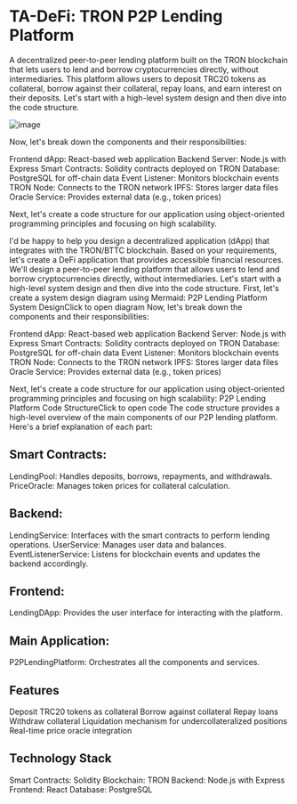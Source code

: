# TA-DeFi: TRON P2P Lending Platform

A decentralized peer-to-peer lending platform built on the TRON blockchain that lets users to lend and borrow cryptocurrencies directly, without intermediaries. This platform allows users to deposit TRC20 tokens as collateral, borrow against their collateral, repay loans, and earn interest on their deposits.
Let's start with a high-level system design and then dive into the code structure.

![image](https://github.com/user-attachments/assets/c9b2bb5e-032e-4a2e-be20-7b9f488687c6)

Now, let's break down the components and their responsibilities:

Frontend dApp: React-based web application
Backend Server: Node.js with Express
Smart Contracts: Solidity contracts deployed on TRON
Database: PostgreSQL for off-chain data
Event Listener: Monitors blockchain events
TRON Node: Connects to the TRON network
IPFS: Stores larger data files
Oracle Service: Provides external data (e.g., token prices)

Next, let's create a code structure for our application using object-oriented programming principles and focusing on high scalability.

I'd be happy to help you design a decentralized application (dApp) that integrates with the TRON/BTTC blockchain. Based on your requirements, let's create a DeFi application that provides accessible financial resources. We'll design a peer-to-peer lending platform that allows users to lend and borrow cryptocurrencies directly, without intermediaries.
Let's start with a high-level system design and then dive into the code structure.
First, let's create a system design diagram using Mermaid:
P2P Lending Platform System DesignClick to open diagram
Now, let's break down the components and their responsibilities:

Frontend dApp: React-based web application
Backend Server: Node.js with Express
Smart Contracts: Solidity contracts deployed on TRON
Database: PostgreSQL for off-chain data
Event Listener: Monitors blockchain events
TRON Node: Connects to the TRON network
IPFS: Stores larger data files
Oracle Service: Provides external data (e.g., token prices)

Next, let's create a code structure for our application using object-oriented programming principles and focusing on high scalability:
P2P Lending Platform Code StructureClick to open code
The code structure provides a high-level overview of the main components of our P2P lending platform. Here's a brief explanation of each part:

## Smart Contracts:

LendingPool: Handles deposits, borrows, repayments, and withdrawals.
PriceOracle: Manages token prices for collateral calculation.


## Backend:

LendingService: Interfaces with the smart contracts to perform lending operations.
UserService: Manages user data and balances.
EventListenerService: Listens for blockchain events and updates the backend accordingly.


## Frontend:

LendingDApp: Provides the user interface for interacting with the platform.


## Main Application:

P2PLendingPlatform: Orchestrates all the components and services.

## Features

Deposit TRC20 tokens as collateral
Borrow against collateral
Repay loans
Withdraw collateral
Liquidation mechanism for undercollateralized positions
Real-time price oracle integration

## Technology Stack

Smart Contracts: Solidity
Blockchain: TRON
Backend: Node.js with Express
Frontend: React
Database: PostgreSQL


